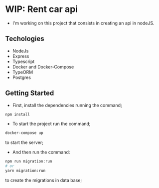 # WIP: Rent car api

* I'm working on this project that consists in creating an api in nodeJS.

## Techologies

* NodeJs
* Express
* Typescript
* Docker and Docker-Compose
* TypeORM
* Postgres

## Getting Started

* First, install the dependencies running the command;

```bash
npm install
```
* To start the project run the command;

```bash
docker-compose up
```
to start the server;

* And then run the command:

```bash
npm run migration:run
# or
yarn migration:run
```

to create the migrations in data base;
